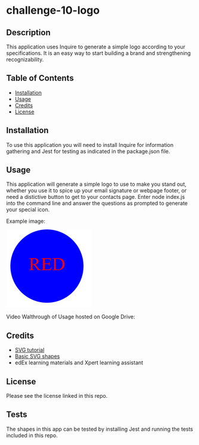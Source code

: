 # challenge-10-logo


## Description


This application uses Inquire to generate a simple logo according to your specifications. It is an easy way to start building a brand and strengthening recognizability.

## Table of Contents 


- [Installation](#installation)
- [Usage](#usage)
- [Credits](#credits)
- [License](#license)

## Installation

To use this application you will need to install Inquire for information gathering and Jest for testing as indicated in the package.json file. 

## Usage

This application will generate a simple logo to use to make you stand out, whether you use it to spice up your email signature or webpage footer, or need a distictive button to get to your contacts page. Enter node index.js into the command line and answer the questions as prompted to generate your special icon. 

Example image:

 ![alt text](/images/screenshot.png)

Video Walthrough of Usage hosted on Google Drive:

## Credits

* [SVG tutorial](https://developer.mozilla.org/en-US/docs/Web/SVG/Tutorial)
* [Basic SVG shapes](https://developer.mozilla.org/en-US/docs/Web/SVG/Tutorial/Basic_Shapes)
* edEx learning materials and Xpert learning assistant

## License

Please see the license linked in this repo.


## Tests

The shapes in this app can be tested by installing Jest and running the tests included in this repo. 